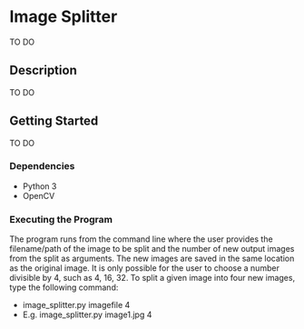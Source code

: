 # Image Splitter
TO DO

## Description
TO DO

## Getting Started
TO DO

### Dependencies
- Python 3
- OpenCV

### Executing the Program
The program runs from the command line where the user provides the filename/path of the image to be split and the number of new output images from the split as arguments. 
The new images are saved in the same location as the original image. It is only possible for the user to choose a number divisible by 4, such as 4, 16, 32. To split a given image into four new images, type the following command:
- image_splitter.py imagefile 4
- E.g. image_splitter.py image1.jpg 4
